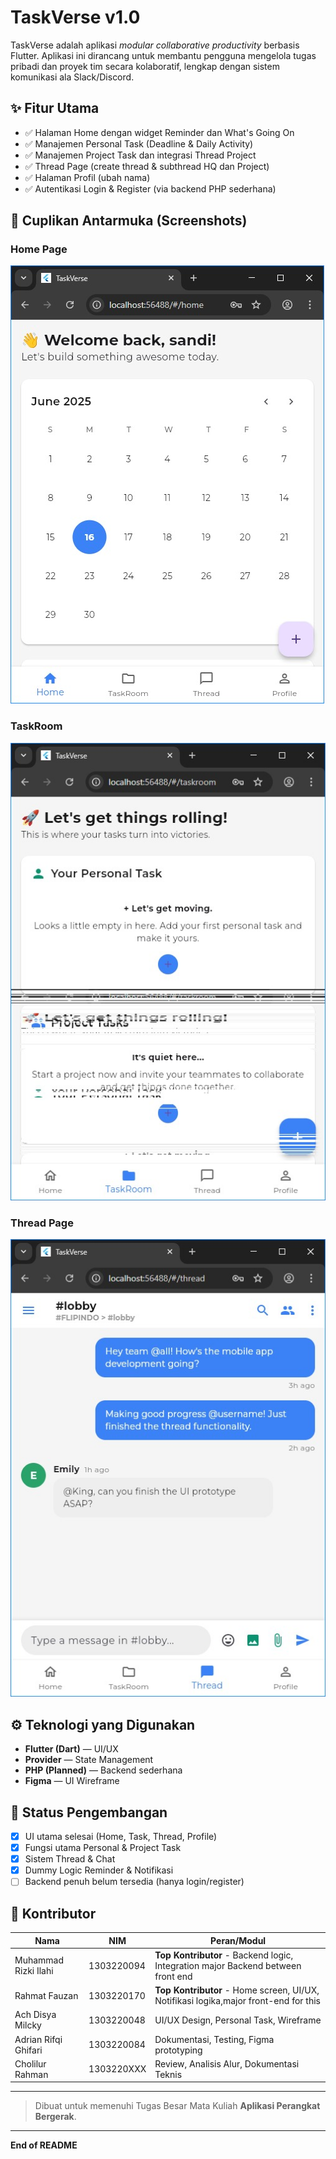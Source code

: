 # TaskVerse v1.0

TaskVerse adalah aplikasi *modular collaborative productivity* berbasis Flutter. Aplikasi ini dirancang untuk membantu pengguna mengelola tugas pribadi dan proyek tim secara kolaboratif, lengkap dengan sistem komunikasi ala Slack/Discord.

## ✨ Fitur Utama

* ✅ Halaman Home dengan widget Reminder dan What's Going On
* ✅ Manajemen Personal Task (Deadline & Daily Activity)
* ✅ Manajemen Project Task dan integrasi Thread Project
* ✅ Thread Page (create thread & subthread HQ dan Project)
* ✅ Halaman Profil (ubah nama)
* ✅ Autentikasi Login & Register (via backend PHP sederhana)

## 📸 Cuplikan Antarmuka (Screenshots)

### Home Page

![Home Screenshot](screenshots/home.jpg)

### TaskRoom

![TaskRoom Screenshot](screenshots/task.jpg)

### Thread Page

![Thread Screenshot](screenshots/thread.jpg)



## ⚙️ Teknologi yang Digunakan

* **Flutter (Dart)** — UI/UX
* **Provider** — State Management
* **PHP (Planned)** — Backend sederhana
* **Figma** — UI Wireframe

## 🚧 Status Pengembangan

* [x] UI utama selesai (Home, Task, Thread, Profile)
* [x] Fungsi utama Personal & Project Task
* [x] Sistem Thread & Chat
* [x] Dummy Logic Reminder & Notifikasi
* [ ] Backend penuh belum tersedia (hanya login/register)

## 👥 Kontributor

| Nama                 | NIM        | Peran/Modul                                                   |
| -------------------- | ---------- | ------------------------------------------------------------- |
| Muhammad Rizki Ilahi | 1303220094 | **Top Kontributor** - Backend logic, Integration major Backend between front end |
| Rahmat Fauzan        | 1303220170 | **Top Kontributor** - Home screen, UI/UX, Notifikasi logika,major front-end for this  |
| Ach Disya Milcky     | 1303220048 | UI/UX Design, Personal Task, Wireframe                        |
| Adrian Rifqi Ghifari | 1303220084 | Dokumentasi, Testing, Figma prototyping                       |
| Cholilur Rahman      | 1303220XXX | Review, Analisis Alur, Dokumentasi Teknis                     |

---

> Dibuat untuk memenuhi Tugas Besar Mata Kuliah **Aplikasi Perangkat Bergerak**.

---

**End of README**
